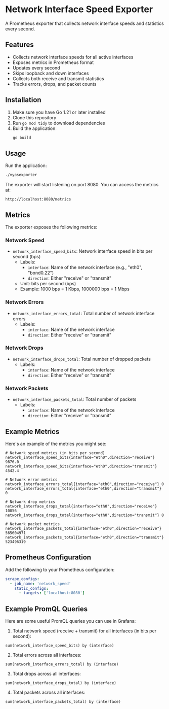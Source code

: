 # Network Interface Speed Exporter

A Prometheus exporter that collects network interface speeds and statistics every second.

## Features

- Collects network interface speeds for all active interfaces
- Exposes metrics in Prometheus format
- Updates every second
- Skips loopback and down interfaces
- Collects both receive and transmit statistics
- Tracks errors, drops, and packet counts

## Installation

1. Make sure you have Go 1.21 or later installed
2. Clone this repository
3. Run `go mod tidy` to download dependencies
4. Build the application:
   ```bash
   go build
   ```

## Usage

Run the application:
```bash
./vyosexporter
```

The exporter will start listening on port 8080. You can access the metrics at:
```
http://localhost:8080/metrics
```

## Metrics

The exporter exposes the following metrics:

### Network Speed
- `network_interface_speed_bits`: Network interface speed in bits per second (bps)
  - Labels:
    - `interface`: Name of the network interface (e.g., "eth0", "bond0.22")
    - `direction`: Either "receive" or "transmit"
  - Unit: bits per second (bps)
  - Example: 1000 bps = 1 Kbps, 1000000 bps = 1 Mbps

### Network Errors
- `network_interface_errors_total`: Total number of network interface errors
  - Labels:
    - `interface`: Name of the network interface
    - `direction`: Either "receive" or "transmit"

### Network Drops
- `network_interface_drops_total`: Total number of dropped packets
  - Labels:
    - `interface`: Name of the network interface
    - `direction`: Either "receive" or "transmit"

### Network Packets
- `network_interface_packets_total`: Total number of packets
  - Labels:
    - `interface`: Name of the network interface
    - `direction`: Either "receive" or "transmit"

## Example Metrics

Here's an example of the metrics you might see:

```
# Network speed metrics (in bits per second)
network_interface_speed_bits{interface="eth0",direction="receive"} 9876.0
network_interface_speed_bits{interface="eth0",direction="transmit"} 4542.4

# Network error metrics
network_interface_errors_total{interface="eth0",direction="receive"} 0
network_interface_errors_total{interface="eth0",direction="transmit"} 0

# Network drop metrics
network_interface_drops_total{interface="eth0",direction="receive"} 10056
network_interface_drops_total{interface="eth0",direction="transmit"} 0

# Network packet metrics
network_interface_packets_total{interface="eth0",direction="receive"} 565604971
network_interface_packets_total{interface="eth0",direction="transmit"} 523496319
```

## Prometheus Configuration

Add the following to your Prometheus configuration:

```yaml
scrape_configs:
  - job_name: 'network_speed'
    static_configs:
      - targets: ['localhost:8080']
```

## Example PromQL Queries

Here are some useful PromQL queries you can use in Grafana:

1. Total network speed (receive + transmit) for all interfaces (in bits per second):
```
sum(network_interface_speed_bits) by (interface)
```

2. Total errors across all interfaces:
```
sum(network_interface_errors_total) by (interface)
```

3. Total drops across all interfaces:
```
sum(network_interface_drops_total) by (interface)
```

4. Total packets across all interfaces:
```
sum(network_interface_packets_total) by (interface)
``` 